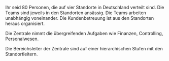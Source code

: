 Ihr seid 80 Personen, die auf vier Standorte in Deutschland verteilt sind. Die Teams sind jeweils in den Standorten ansässig. Die Teams arbeiten unabhängig voneinander. Die Kundenbetreuung ist aus den Standorten heraus organisiert.

Die Zentrale nimmt die übergreifenden Aufgaben wie Finanzen, Controlling, Personalwesen. 

Die Bereichsleiter der Zentrale sind auf einer hierarchischen Stufen mit den Standortleitern. 


